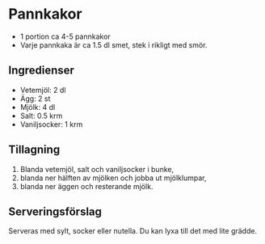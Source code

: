 # Pannkakor

- 1 portion ca 4-5 pannkakor
- Varje pannkaka är ca 1.5 dl smet, stek i rikligt med smör.


## Ingredienser
- Vetemjöl: 2 dl
- Ägg: 2 st
- Mjölk: 4 dl
- Salt: 0.5 krm
- Vaniljsocker: 1 krm

## Tillagning
1. Blanda vetemjöl, salt och vaniljsocker i bunke,
2. blanda ner hälften av mjölken och jobba ut mjölklumpar,
3. blanda ner äggen och resterande mjölk.

## Serveringsförslag
Serveras med sylt, socker eller nutella. Du kan lyxa till det med lite grädde.
